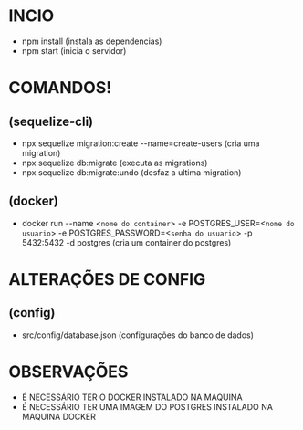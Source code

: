 # INCIO 
- npm install (instala as dependencias)
- npm start (inicia o servidor)

# COMANDOS!
## (sequelize-cli)

- npx sequelize migration:create --name=create-users (cria uma migration)
- npx sequelize db:migrate (executa as migrations)
- npx sequelize db:migrate:undo (desfaz a ultima migration)

## (docker)
- docker run --name <`nome do container`> -e POSTGRES_USER=<`nome do usuario`> -e POSTGRES_PASSWORD=<`senha do usuario`> -p 5432:5432 -d postgres (cria um container do postgres)


# ALTERAÇÕES DE CONFIG
## (config)

- src/config/database.json (configurações do banco de dados)

# OBSERVAÇÕES

- É NECESSÁRIO TER O DOCKER INSTALADO NA MAQUINA
- É NECESSÁRIO TER UMA IMAGEM DO POSTGRES INSTALADO NA MAQUINA DOCKER

